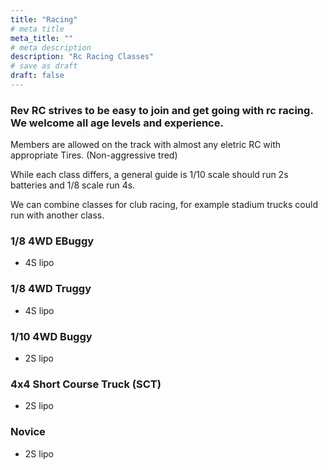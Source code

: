 ```yaml
---
title: "Racing"
# meta title
meta_title: ""
# meta description
description: "Rc Racing Classes"
# save as draft
draft: false
---
```


### Rev RC strives to be easy to join and get going with rc racing. We welcome all age levels and experience.  
Members are allowed on the track with almost any eletric RC with appropriate Tires.  (Non-aggressive tred)

While each class differs, a general guide is 1/10 scale should run 2s batteries and 1/8 scale run 4s.

We can combine classes for club racing, for example stadium trucks could run with another class.

### 1/8 4WD EBuggy
- 4S lipo 

### 1/8 4WD Truggy
- 4S lipo 
### 1/10 4WD Buggy
- 2S lipo 
### 4x4 Short Course Truck (SCT)
- 2S lipo 
### Novice
- 2S lipo 

